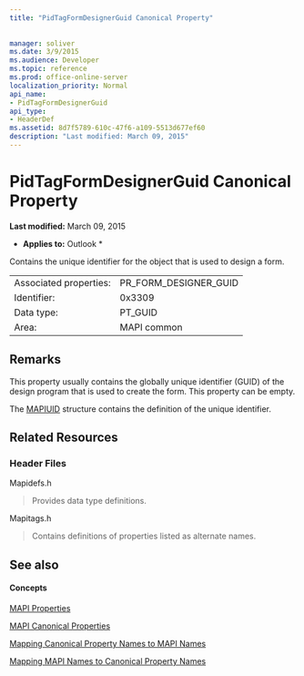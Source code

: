 ```yaml
---
title: "PidTagFormDesignerGuid Canonical Property"
 
 
manager: soliver
ms.date: 3/9/2015
ms.audience: Developer
ms.topic: reference
ms.prod: office-online-server
localization_priority: Normal
api_name:
- PidTagFormDesignerGuid
api_type:
- HeaderDef
ms.assetid: 8d7f5789-610c-47f6-a109-5513d677ef60
description: "Last modified: March 09, 2015"
---
```


# PidTagFormDesignerGuid Canonical Property

 **Last modified:** March 09, 2015 
  
 * **Applies to:** Outlook * 
  
Contains the unique identifier for the object that is used to design a form.
  
|||
|:-----|:-----|
|Associated properties:  <br/> |PR_FORM_DESIGNER_GUID  <br/> |
|Identifier:  <br/> |0x3309  <br/> |
|Data type:  <br/> |PT_GUID  <br/> |
|Area:  <br/> |MAPI common  <br/> |
   
## Remarks

This property usually contains the globally unique identifier (GUID) of the design program that is used to create the form. This property can be empty. 
  
The [MAPIUID](mapiuid.md) structure contains the definition of the unique identifier. 
  
## Related Resources

### Header Files

Mapidefs.h
  
> Provides data type definitions.
    
Mapitags.h
  
> Contains definitions of properties listed as alternate names.
    
## See also

#### Concepts

[MAPI Properties](mapi-properties.md)
  
[MAPI Canonical Properties](mapi-canonical-properties.md)
  
[Mapping Canonical Property Names to MAPI Names](mapping-canonical-property-names-to-mapi-names.md)
  
[Mapping MAPI Names to Canonical Property Names](mapping-mapi-names-to-canonical-property-names.md)

